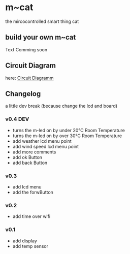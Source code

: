 # m~cat
the mircocontrolled smart thing cat

## build your own m~cat
Text Comming soon

## Circuit Diagram
here: [Circuit Diagramm](https://github.com/ingressy/m-cat/blob/main/m~cat.pdf)

## Changelog
a little dev break (because change the lcd and board)
### v0.4 DEV
- turns the m-led on by under 20°C Room Temperature
- turns the m-led on by over 30°C Room Temperature
- add weather lcd menu point
- add wind speed lcd menu point
- add more comments
- add ok Button
- add back Button
  
### v0.3
- add lcd menu
- add the forwButton

### v0.2
- add time over wifi

### v0.1
- add display
- add temp sensor
